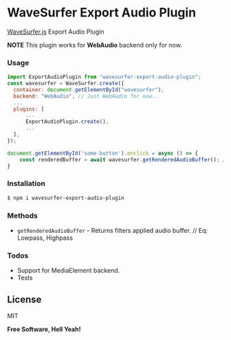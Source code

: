 # WaveSurfer Export Audio Plugin

[WaveSurfer.js](https://wavesurfer-js.org/) Export Audio Plugin

**NOTE**
This plugin works for **WebAudio** backend only for now.

### Usage

```js
import ExportAudioPlugin from "wavesurfer-export-audio-plugin";
const wavesurfer = WaveSurfer.create({
  container: document.getElementById("wavesurfer"),
  backend: "WebAudio", // Just WebAudio for now..
  ...
  plugins: [
      ...
      ExportAudioPlugin.create(),
      ...
  ],
});

document.getElementById('some-button').onclick = async () => {
    const renderedBuffer = await wavesurfer.getRenderedAudioBuffer(); // AudioBuffer
}

```

### Installation

```sh
$ npm i wavesurfer-export-audio-plugin
```

### Methods

- `getRenderedAudioBuffer` - Returns filters applied audio buffer. // Eq: Lowpass, Highpass


### Todos

- Support for MediaElement backend.
- Tests

## License

MIT

**Free Software, Hell Yeah!**

[git-repo-url]: https://github.com/whthT/wavesurfer-export-audio-plugin
[wavesurfer.js]: https://wavesurfer-js.org
[whtht]: https://github.com/whthT
[node.js]: http://nodejs.org
